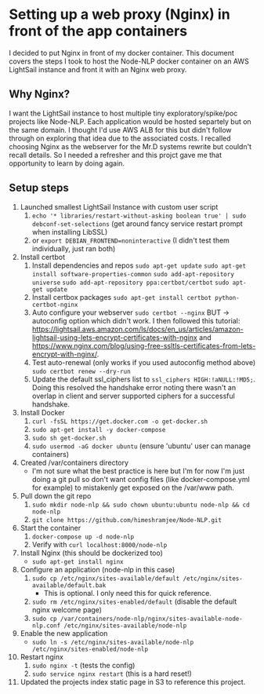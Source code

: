 # Setting up a web proxy (Nginx) in front of the app containers

I decided to put Nginx in front of my docker container. This document covers the steps I took to host the Node-NLP docker container on an AWS LightSail instance and front it with an Nginx web proxy.

## Why Nginx?
I want the LightSail instance to host multiple tiny exploratory/spike/poc projects like Node-NLP. 
Each application would be hosted separtely but on the same domain. I thought I'd use AWS ALB for this but 
didn't follow through on exploring that idea due to the associated costs. I recalled choosing Nginx as the webserver for the Mr.D systems rewrite but couldn't recall details. So I needed a refresher and this projct gave me that opportunity to learn by doing again.

## Setup steps

1. Launched smallest LightSail Instance with custom user script
   1. `echo '* libraries/restart-without-asking boolean true' | sudo debconf-set-selections` (get around fancy service restart prompt when installing LibSSL)
   1. or `export DEBIAN_FRONTEND=noninteractive` (I didn't test them individually, just ran both)
1. Install certbot
   1. Install dependencies and repos
      `sudo apt-get update`
      `sudo apt-get install software-properties-common`
      `sudo add-apt-repository universe`
      `sudo add-apt-repository ppa:certbot/certbot`
      `sudo apt-get update`
   1. Install certbox packages
      `sudo apt-get install certbot python-certbot-nginx`
   1. Auto configure your webserver
      `sudo certbot --nginx` BUT -> autoconfig option which didn't work.
      I then followed this tutorial: https://lightsail.aws.amazon.com/ls/docs/en_us/articles/amazon-lightsail-using-lets-encrypt-certificates-with-nginx and https://www.nginx.com/blog/using-free-ssltls-certificates-from-lets-encrypt-with-nginx/.
   1. Test auto-renewal (only works if you used autoconfig method above)
      `sudo certbot renew --dry-run`
   1. Update the default ssl_ciphers list to `ssl_ciphers HIGH:!aNULL:!MD5;`. Doing this resolved the handshake error noting there wasn't an overlap in client and server supported ciphers for a successful handshake.
1. Install Docker
   1. `curl -fsSL https://get.docker.com -o get-docker.sh`
   1. `sudo apt-get install -y docker-compose`
   1. `sudo sh get-docker.sh`
   1. `sudo usermod -aG docker ubuntu` (ensure 'ubuntu' user can manage containers) 
1. Created /var/containers directory
   * I'm not sure what the best practice is here but I'm for now I'm just doing a git pull so don't want config files (like docker-compose.yml for example) to mistakenly get exposed on the /var/www path.
1. Pull down the git repo
   1. `sudo mkdir node-nlp && sudo chown ubuntu:ubuntu node-nlp && cd node-nlp`
   1. `git clone https://github.com/himeshramjee/Node-NLP.git`
1. Start the container
   1. `docker-compose up -d node-nlp`
   1. Verify with `curl localhost:8000/node-nlp`
1. Install Nginx (this should be dockerized too)
   * `sudo apt-get install nginx`
1. Configure an application (node-nlp in this case)
   1. `sudo cp /etc/nginx/sites-available/default /etc/nginx/sites-available/default.bak`
       * This is optional. I only need this for quick reference.
   1. `sudo rm /etc/nginx/sites-enabled/default` (disable the default nginx welcome page)
   1. `sudo cp /var/containers/node-nlp/nginx/sites-available-node-nlp.conf /etc/nginx/sites-available/node-nlp`
1. Enable the new application
   * `sudo ln -s /etc/nginx/sites-available/node-nlp /etc/nginx/sites-enabled/node-nlp`
1. Restart nginx
   1. `sudo nginx -t` (tests the config)
   1. `sudo service nginx restart` (this is a hard reset!)
1. Updated the projects index static page in S3 to reference this project.
